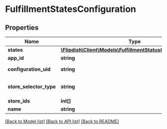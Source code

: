 # FulfillmentStatesConfiguration

## Properties
Name | Type | Description | Notes
------------ | ------------- | ------------- | -------------
**states** | [**\Flipdish\\Client\Models\FulfillmentStatusConfigurationItem[]**](FulfillmentStatusConfigurationItem.md) | States | [optional] 
**app_id** | **string** | AppId | [optional] 
**configuration_uid** | **string** | Configuration Uid | [optional] 
**store_selector_type** | **string** | Store Selector Type | [optional] 
**store_ids** | **int[]** | Store Ids | [optional] 
**name** | **string** | Name | [optional] 

[[Back to Model list]](../README.md#documentation-for-models) [[Back to API list]](../README.md#documentation-for-api-endpoints) [[Back to README]](../README.md)


